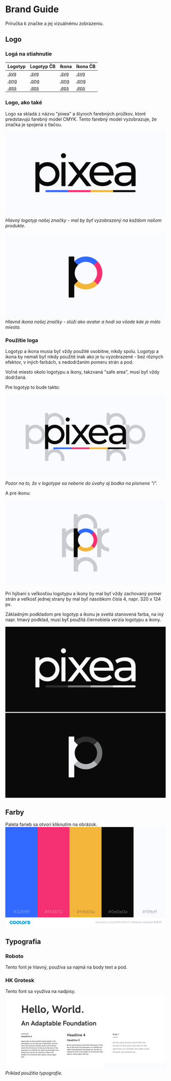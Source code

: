 # Brand Guide
Príručka k značke a jej vizuálnému zobrazeniu.

## Logo
### Logá na stiahnutie
| Logotyp                 | Logotyp ČB                 | Ikona               | Ikona ČB               |
|-------------------------|----------------------------|---------------------|------------------------|
|[.svg](logo/Logotype.svg)|[.svg](logo/Logotype_BW.svg)|[.svg](logo/Icon.svg)|[.svg](logo/Icon_BW.svg)|
|[.png](logo/Logotype.png)|[.png](logo/Logotype_BW.png)|[.png](logo/Icon.png)|[.png](logo/Icon_BW.png)|
|[.eps](logo/Logotype.eps)|[.eps](logo/Logotype_BW.eps)|[.eps](logo/Icon.eps)|[.eps](logo/Icon_BW.eps)|

### Logo, ako také
Logo sa skladá z názvu "pixea" a štyroch farebných prúžkov, ktoré predstavujú farebný model CMYK. Tento farebný model vyzobrazuje, že značka je spojená s tlačou.

![alt text](examples/Logotype.png "pixea logotyp")
*Hlavný logotyp našej značky - mal by byť vyzobrazený na každom našom produkte.*

![alt text](examples/Icon.png "pixea ikona")
*Hlavná ikona našej značky - slúži ako avatar a hodí sa všade kde je málo miesta.*

### Použitie loga
Logotyp a ikona musia byť vždy použité osobitne, nikdy spolu. Logotyp a ikona by nemali byť nikdy použité inak ako je tu vyzobrazené - bez rôznych efektov, v iných farbách, s nedodržaním pomeru strán a pod.

Voľné miesto okolo logotypu a ikony, takzvaná "safe area", musí byť vždy dodržaná.

Pre logotyp to bude takto:
 
![alt text](examples/Logotype_SafeArea.png "pixea logotyp safe area")
*Pozor na to, že v logotype sa neberie do úvahy aj bodka na písmene "i".*

A pre ikonu:

![alt text](examples/Icon_SafeArea.png "pixea ikona safe area")

Pri hýbaní s veľkosťou logotypu a ikony by mal byť vždy zachovaný pomer strán a veľkosť jednej strany by mal byť násobkom čísla 4, napr. 320 x 124 px.

Základným podkladom pre logotyp a ikonu je svetlá stanovená farba, na iný napr. tmavý podklad, musí byť použitá čiernobiela verzia logotypu a ikony.

![alt text](examples/Logotype_BW.png "pixea logotyp čb")
![alt text](examples/Icon_BW.png "pixea ikona čb")

## Farby
Paleta farieb sa otvorí kliknutím na obrázok.
[![alt text](examples/Palette.png)](https://coolors.co/3269ff-f43072-f4b63a-0a0a0a-f9fbff)

## Typografia
### Roboto
Tento font je hlavný, používa sa najmä na body text a pod.

### HK Grotesk
Tento font sa využíva na nadpisy.
![alt text](examples/Typography.png "príklad použitia pixea typografie")
*Príklad použitia typografie.*